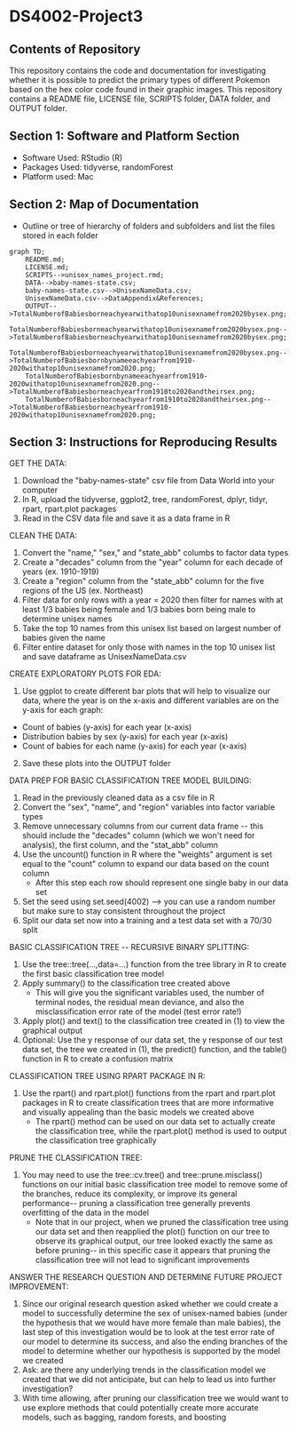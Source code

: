 # DS4002-Project3 

## Contents of Repository
This repository contains the code and documentation for investigating whether it is possible to predict the primary types of different Pokemon based on the hex color code found in their graphic images. This repository contains a README file, LICENSE file, SCRIPTS folder, DATA folder, and OUTPUT folder. 

## Section 1: Software and Platform Section
- Software Used: RStudio (R)
- Packages Used: tidyverse, randomForest
- Platform used: Mac

## Section 2: Map of Documentation 

- Outline or tree of hierarchy of folders and subfolders and list the files stored in each folder
```mermaid
graph TD;
    README.md;
    LICENSE.md;
    SCRIPTS-->unisex_names_project.rmd;
    DATA-->baby-names-state.csv;
    baby-names-state.csv-->UnisexNameData.csv;
    UnisexNameData.csv-->DataAppendix&References;
    OUTPUT-->TotalNumberofBabiesborneachyearwithatop10unisexnamefrom2020bysex.png;
    TotalNumberofBabiesborneachyearwithatop10unisexnamefrom2020bysex.png-->TotalNumberofBabiesborneachyearwithatop10unisexnamefrom2020bysex.png;
    TotalNumberofBabiesborneachyearwithatop10unisexnamefrom2020bysex.png-->TotalNumberofBabiesbornbynameeachyearfrom1910-2020withatop10unisexnamefrom2020.png;
    TotalNumberofBabiesbornbynameeachyearfrom1910-2020withatop10unisexnamefrom2020.png-->TotalNumberofBabiesborneachyearfrom1910to2020andtheirsex.png;
    TotalNumberofBabiesborneachyearfrom1910to2020andtheirsex.png-->TotalNumberofBabiesborneachyearfrom1910-2020withatop10unisexnamefrom2020.png;
```

## Section 3: Instructions for Reproducing Results

GET THE DATA:
1. Download the "baby-names-state" csv file from Data World into your computer
2. In R, upload the tidyverse, ggplot2, tree, randomForest, dplyr, tidyr, rpart, rpart.plot packages
3. Read in the CSV data file and save it as a data frame in R

CLEAN THE DATA:
1. Convert the "name," "sex," and "state_abb" columbs to factor data types
2. Create a "decades" column from the "year" column for each decade of years (ex. 1910-1919)
3. Create a "region" column from the "state_abb" column for the five regions of the US (ex. Northeast)
4. Filter data for only rows with a year = 2020 then filter for names with at least 1/3 babies being female and 1/3 babies born being male to determine unisex names
5. Take the top 10 names from this unisex list based on largest number of babies given the name
6. Filter entire dataset for only those with names in the top 10 unisex list and save dataframe as UnisexNameData.csv

CREATE EXPLORATORY PLOTS FOR EDA:
1. Use ggplot to create different bar plots that will help to visualize our data, where the year is on the x-axis and different variables are on the y-axis for each graph:
  - Count of babies (y-axis) for each year (x-axis)
  - Distribution babies by sex (y-axis) for each year (x-axis)
  - Count of babies for each name (y-axis) for each year (x-axis)
2. Save these plots into the OUTPUT folder

DATA PREP FOR BASIC CLASSIFICATION TREE MODEL BUILDING:
1. Read in the previously cleaned data as a csv file in R
2. Convert the "sex", "name", and "region" variables into factor variable types
3. Remove unnecessary columns from our current data frame -- this should include the "decades" column (which we won't need for analysis), the first column, and the "stat_abb" column
4. Use the uncount() function in R where the "weights" argument is set equal to the "count" column to expand our data based on the count column
   - After this step each row should represent one single baby in our data set
5. Set the seed using set.seed(4002) --> you can use a random number but make sure to stay consistent throughout the project
6. Split our data set now into a training and a test data set with a 70/30 split

BASIC CLASSIFICATION TREE -- RECURSIVE BINARY SPLITTING:

1. Use the tree::tree(...,data=...) function from the tree library in R to create the first basic classification tree model
2. Apply summary() to the classification tree created above
   - This will give you the significant variables used, the number of terminal nodes, the residual mean deviance, and also the misclassification error rate of the model (test error rate!)
3. Apply plot() and text() to the classification tree created in (1) to view the graphical output
4. Optional: Use the y response of our data set, the y response of our test data set, the tree we created in (1), the predict() function, and the table() function in R to create a confusion matrix

CLASSIFICATION TREE USING RPART PACKAGE IN R:
1. Use the rpart() and rpart.plot() functions from the rpart and rpart.plot packages in R to create classification trees that are more informative and visually appealing than the basic models we created above
   - The rpart() method can be used on our data set to actually create the classification tree, while the rpart.plot() method is used to output the classification tree graphically

PRUNE THE CLASSIFICATION TREE:
1. You may need to use the tree::cv.tree() and tree::prune.misclass() functions on our initial basic classification tree model to remove some of the branches, reduce its complexity, or improve its general performance-- pruning a classification tree generally prevents overfitting of the data in the model
   - Note that in our project, when we pruned the classification tree using our data set and then reapplied the plot() function on our tree to observe its graphical output, our tree looked exactly the same as before pruning-- in this specific case it appears that pruning the classification tree will not lead to significant improvements

ANSWER THE RESEARCH QUESTION AND DETERMINE FUTURE PROJECT IMPROVEMENT:
1. Since our original research question asked whether we could create a model to successfully determine the sex of unisex-named babies (under the hypothesis that we would have more female than male babies), the last step of this investigation would be to look at the test error rate of our model to determine its success, and also the ending branches of the model to determine whether our hypothesis is supported by the model we created
2. Ask: are there any underlying trends in the classification model we created that we did not anticipate, but can help to lead us into further investigation?
3. With time allowing, after pruning our classification tree we would want to use explore methods that could potentially create more accurate models, such as bagging, random forests, and boosting

